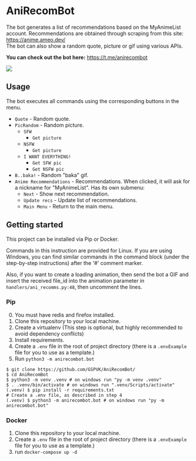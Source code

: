 # AniRecomBot

The bot generates a list of recommendations based on the MyAnimeList account.
Recommendations are obtained through scraping from this site: https://anime.ameo.dev/  
The bot can also show a random quote, picture or gif using various APIs.  

**You can check out the bot here:** https://t.me/anirecombot

![](demo.gif)

## Usage

The bot executes all commands using the corresponding buttons in the menu.

- `Quote` - Random quote.
- `PicRandom` - Random picture.
    - `SFW`
        - `Get picture`
    - `NSFW`
        - `Get picture`
    - `I WANT EVERYTHING!`
        - `Get SFW pic`
        - `Get NSFW pic`
- `B..baka!` - Random "baka" gif.
- `Anime Recommendations` - Recommendations. When clicked, it will ask for a nickname for "MyAnimeList". Has its own
  submenu:
    - `Next` - Show next recommendation.
    - `Update recs` - Update list of recommendations.
    - `Main Menu` - Return to the main menu.

## Getting started
This project can be installed via Pip or Docker. 

Commands in this instruction are provided for Linux. If you are using Windows, you can find similar commands in the
command block (under the step-by-step instructions) after the '#' comment marker.

Also, if you want to create a loading animation, then send the bot a GIF and insert the received file_id into 
the animation parameter in `handlers/ani_recomms.py:48`, then uncomment the lines.

### Pip
0. You must have redis and firefox installed.
1. Clone this repository to your local machine.
2. Create a virtualenv (This step is optional, but highly recommended to avoid dependency conflicts)
3. Install requirements.
4. Create a `.env` file in the root of project directory (there is a `.envExample` file for you to use as a template.)
5. Run `python3 -m anirecombot.bot`

```shell
$ git clone https://github.com/GSPVK/AniRecomBot/
$ cd AniRecomBot
$ python3 -m venv .venv # on windows run "py -m venv .venv"
$ . .venv/bin/activate # on windows run ".venv/Scripts/activate"
(.venv) $ pip install -r requirements.txt
# Create a .env file, as described in step 4
(.venv) $ python3 -m anirecombot.bot # on windows run "py -m anirecombot.bot"
```

### Docker
1. Clone this repository to your local machine.
2. Create a `.env` file in the root of project directory (there is a `.envExample` file for you to use as a template.) 
3. run `docker-compose up -d`